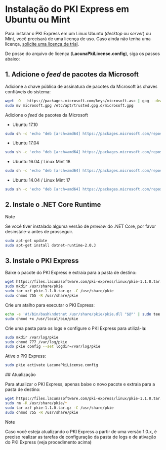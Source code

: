 ﻿# Instalação do PKI Express em Ubuntu ou Mint

Para instalar o PKI Express em um Linux Ubuntu (*desktop* ou *server*) ou Mint,
você precisará de uma licença de uso. Caso ainda não tenha uma licença, [solicite uma licença de trial](https://www.lacunasoftware.com/pt/home/purchase).

De posse do arquivo de licença (**LacunaPkiLicense.config**), siga os passos abaixo:

## 1. Adicione o *feed* de pacotes da Microsoft

Adicione a chave pública de assinatura de pacotes da Microsoft às chaves confiáveis do sistema:

```sh
wget -O - https://packages.microsoft.com/keys/microsoft.asc | gpg --dearmor > microsoft.gpg
sudo mv microsoft.gpg /etc/apt/trusted.gpg.d/microsoft.gpg
```

Adicione o *feed* de pacotes da Microsoft

* Ubuntu 17.10

```sh
sudo sh -c 'echo "deb [arch=amd64] https://packages.microsoft.com/repos/microsoft-ubuntu-artful-prod artful main" > /etc/apt/sources.list.d/dotnetdev.list'
```

* Ubuntu 17.04

```sh
sudo sh -c 'echo "deb [arch=amd64] https://packages.microsoft.com/repos/microsoft-ubuntu-zesty-prod zesty main" > /etc/apt/sources.list.d/dotnetdev.list'
```

* Ubuntu 16.04 / Linux Mint 18

```sh
sudo sh -c 'echo "deb [arch=amd64] https://packages.microsoft.com/repos/microsoft-ubuntu-xenial-prod xenial main" > /etc/apt/sources.list.d/dotnetdev.list'
```

* Ubuntu 14.04 / Linux Mint 17

```sh
sudo sh -c 'echo "deb [arch=amd64] https://packages.microsoft.com/repos/microsoft-ubuntu-trusty-prod trusty main" > /etc/apt/sources.list.d/dotnetdev.list'
```

## 2. Instale o .NET Core Runtime

> [!NOTE]
> Se você tiver instalado alguma versão de *preview* do .NET Core, por favor desinstale-a antes de prosseguir.

```sh
sudo apt-get update
sudo apt-get install dotnet-runtime-2.0.3
```

## 3. Instale o PKI Express

Baixe o pacote do PKI Express e extraia para a pasta de destino:

```sh
wget https://files.lacunasoftware.com/pki-express/linux/pkie-1.1.0.tar.gz
sudo mkdir /usr/share/pkie
sudo tar xzf pkie-1.1.0.tar.gz -C /usr/share/pkie
sudo chmod 755 -R /usr/share/pkie
```

Crie um atalho para executar o PKI Express:

```sh
echo -e '#!/bin/bash\ndotnet /usr/share/pkie/pkie.dll "$@"' | sudo tee /usr/local/bin/pkie
sudo chmod +x /usr/local/bin/pkie
```

Crie uma pasta para os logs e configure o PKI Express para utilizá-la:

```sh
sudo mkdir /var/log/pkie
sudo chmod 777 /var/log/pkie
sudo pkie config --set logdir=/var/log/pkie
```

Ative o PKI Express:

```sh
sudo pkie activate LacunaPkiLicense.config
```

<a name="update" />
## Atualização

Para atualizar o PKI Express, apenas baixe o novo pacote e extraia para a pasta de destino:

```sh
wget https://files.lacunasoftware.com/pki-express/linux/pkie-1.1.0.tar.gz
sudo rm -R /usr/share/pkie/*
sudo tar xzf pkie-1.1.0.tar.gz -C /usr/share/pkie
sudo chmod 755 -R /usr/share/pkie
```

> [!NOTE]
> Caso você esteja atualizando o PKI Express a partir de uma versão 1.0.x, é preciso realizar as tarefas de configuração da pasta de logs e de ativação do PKI Express (veja procedimento acima)
